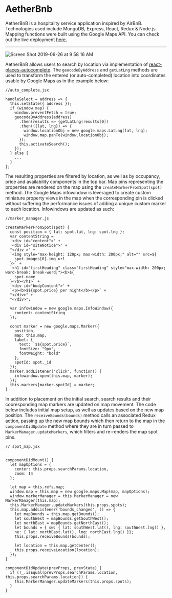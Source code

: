 # AetherBnb
AetherBnB is a hospitality service application inspired by AirBnB.  Technologies used include MongoDB, Express, React, Redux & Node.js. Mapping functions were built using the Google Maps API.  You can check out the live deployment [here.](https://aetherbnb.herokuapp.com)

---
![Screen Shot 2019-06-26 at 9 58 16 AM](https://user-images.githubusercontent.com/6785491/60199754-79f10400-97f9-11e9-9eeb-364df93060de.png)


AetherBnB allows users to search by location via implementation of [react-places-autocomplete](https://github.com/hibiken/react-places-autocomplete).  The `geocodeByAddress` and `getLatLng` methods are used to transform the entered (or auto-completed) location into coordinates usable by Google Maps as in the example below:

```
//auto_complete.jsx

handleSelect = address => {
  this.setState({ address });
  if (window.map) {
    window.preventFetch = true;
    geocodeByAddress(address)
      .then(results => {getLatLng(results[0])
      .then(({lat, lng}) => { 
        window.locationObj = new google.maps.LatLng(lat, lng);
        window.map.panTo(window.locationObj);
      });
      this.activateSearch();
    });
  } else {
    ...
  }
};
```

The resulting properties are filtered by location, as well as by occupancy, price and availability components in the top bar.  Map pins representing the properties are rendered on the map using the `createMarkerFromSpot(spot)` method.  The Google Maps infowindow is leveraged to create custom miniature property views in the map when the corresponding pin is clicked without suffering the performance issues of adding a unique custom marker to each location.  Infowindows are updated as such:

```
//marker_manager.js

createMarkerFromSpot(spot) {
  const position = { lat: spot.lat, lng: spot.lng };
  var contentString =
  '<div id="content">' +
  '<div id="siteNotice">' +
  "</div >" +
  `<img style="max-height: 120px; max-width: 200px;" alt="" src=${
    spot.images[0].img_url
  }>` +
  `<h1 id="firstHeading" class="firstHeading" style="max-width: 200px; word-break: break-word;"><b>${
    spot.name
  }</b></h1>` +
  '<div id="bodyContent">' +
  `<p><b>$${spot.price} per night</b></p>` +
  "</div>" +
  "</div>";

  var infowindow = new google.maps.InfoWindow({
    content: contentString
  });

  const marker = new google.maps.Marker({
    position,
    map: this.map,
    label: {
      text: `$${spot.price}`,
      fontSize: "9px",
      fontWeight: "bold"
    },
    spotId: spot._id
  });
  marker.addListener("click", function() {
    infowindow.open(this.map, marker);
  });
  this.markers[marker.spotId] = marker;
}
```
In addition to placement on the initial search, search results and their cooresponding map markers are updated on map movement.  The code below includes initial map setup, as well as updates based on the new map position.  The `receiveBounds(bounds)` method calls an associated Redux action, passing up the new map bounds which then return to the map in the `componentDidUpdate` method where they are in turn passed to `MarkerManager.updateMarkers`, which filters and re-renders the map spot pins.

```
// spot_map.jsx


componentDidMount() {
  let mapOptions = {
    center: this.props.searchParams.location,
    zoom: 14
  };

  let map = this.refs.map;
  window.map = this.map = new google.maps.Map(map, mapOptions);
  window.markerManager = this.MarkerManager = new MarkerManager(this.map);
  this.MarkerManager.updateMarkers(this.props.spots);
  this.map.addListener('bounds_changed', () => {
    let mapBounds = this.map.getBounds();
    let southWest = mapBounds.getSouthWest();
    let northEast = mapBounds.getNorthEast();
    let bounds = { sw: { lat: southWest.lat(), lng: southWest.lng() },
    ne: { lat: northEast.lat(), lng: northEast.lng() }};
    this.props.receiveBounds(bounds);

    let location = this.map.getCenter();
    this.props.receiveLocation(location);
  });
}

componentDidUpdate(prevProps, prevState) {
  if (!_.isEqual(prevProps.searchParams.location, this.props.searchParams.location)) {
    this.MarkerManager.updateMarkers(this.props.spots);
  }
}
```



